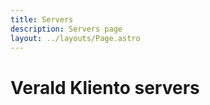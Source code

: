 ```yaml
---
title: Servers
description: Servers page
layout: ../layouts/Page.astro
---
```


# VeraId Kliento servers
